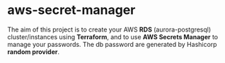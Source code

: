 # aws-secret-manager

The aim of this project is to create your AWS **RDS** (aurora-postgresql) cluster/instances using **Terraform**, and to use **AWS Secrets Manager** to manage your passwords. The db password are generated by Hashicorp **random provider**.
